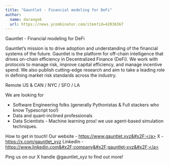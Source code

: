 ```yaml
---
title: "Gauntlet - Financial modeling for DeFi"
author:
  name: darango6
  url: https://news.ycombinator.com/item?id=42036367
---
```

Gauntlet - Financial modeling for DeFi

Gauntlet’s mission is to drive adoption and understanding of the financial systems of the future. Gauntlet is the platform for off-chain intelligence that drives on-chain efficiency in Decentralized Finance (DeFi). We work with protocols to manage risk, improve capital efficiency, and manage incentive spend. We also publish cutting-edge research and aim to take a leading role in defining market risk standards across the industry.

Remote US &amp; CAN &#x2F; NYC &#x2F; SFO &#x2F; LA

We are looking for 
- Software Engineering folks (generally Pythonistas &amp; Full stackers who know Typescript too!)
- Data and quant-inclined professionals
- Data Scientists - Machine learning pros! we use agent-based simulation techniques.

How to get in touch!
Our website - <a href="https:&#x2F;&#x2F;www.gauntlet.xyz&#x2F;" rel="nofollow">https:&#x2F;&#x2F;www.gauntlet.xyz&#x2F;</a> 
X - <a href="https:&#x2F;&#x2F;x.com&#x2F;gauntlet_xyz" rel="nofollow">https:&#x2F;&#x2F;x.com&#x2F;gauntlet_xyz</a> 
LinkedIn - <a href="https:&#x2F;&#x2F;www.linkedin.com&#x2F;company&#x2F;gauntlet-xyz&#x2F;" rel="nofollow">https:&#x2F;&#x2F;www.linkedin.com&#x2F;company&#x2F;gauntlet-xyz&#x2F;</a>

Ping us on our X handle @gauntlet_xyz to find out more!
<JobApplication />
